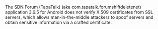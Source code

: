 The SDN Forum (TapaTalk) (aka com.tapatalk.forumshiftdeletenet) application 3.6.5 for Android does not verify X.509 certificates from SSL servers, which allows man-in-the-middle attackers to spoof servers and obtain sensitive information via a crafted certificate.